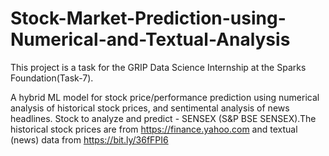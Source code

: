 # Stock-Market-Prediction-using-Numerical-and-Textual-Analysis

This project is a task for the GRIP Data Science Internship at the Sparks Foundation(Task-7).

A hybrid ML model for stock price/performance prediction using numerical analysis of historical stock prices, and sentimental analysis of news headlines.
Stock to analyze and predict - SENSEX (S&amp;P BSE SENSEX).The historical stock prices are from https://finance.yahoo.com and textual (news) data from https://bit.ly/36fFPI6
